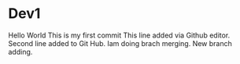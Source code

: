 # Dev1

Hello World
This is my first commit
This line added via Github editor.
Second line added to Git Hub.
Iam doing brach merging.
New branch adding.

